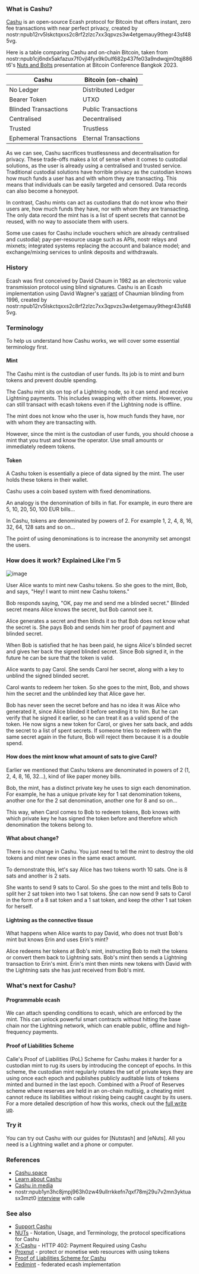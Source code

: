 ### What is Cashu?
[Cashu](https://cashu.space/) is an open-source Ecash protocol for Bitcoin that offers instant, zero fee transactions with near perfect privacy, created by nostr:npub12rv5lskctqxxs2c8rf2zlzc7xx3qpvzs3w4etgemauy9thegr43sf485vg. 

Here is a table comparing Cashu and on-chain Bitcoin, taken from nostr:npub1cj6ndx5akfazux7f0vjl4fyx9k0ulf682p437fe03a9ndwqjm0tqj886t6's [Nuts and Bolts](https://nuts-and-bolts.gandlaf.com/) presentation at Bitcoin Conference Bangkok 2023. 

| Cashu | Bitcoin (on-chain) |
|--|--|
| No Ledger | Distributed Ledger |
| Bearer Token | UTXO |
| Blinded Transactions | Public Transactions|
| Centralised | Decentralised |
| Trusted | Trustless |
| Ephemeral Transactions| Eternal Transactions |

As we can see, Cashu sacrifices trustlessness and decentralisation for privacy. These trade-offs makes a lot of sense when it comes to custodial solutions, as the user is already using a centralised and trusted service. Traditional custodial solutions have horrible privacy as the custodian knows how much funds a user has and with whom they are transacting. This means that individuals can be easily targeted and censored. Data records can also become a honeypot. 

In contrast, Cashu mints can act as custodians that do not know who their users are, how much funds they have, nor with whom they are transacting. The only data record the mint has is a list of spent secrets that cannot be reused, with no way to associate them with users. 

Some use cases for Cashu include vouchers which are already centralised and custodial; pay-per-resource usage such as APIs, nostr relays and mixnets; integrated systems replacing the account and balance model; and exchange/mixing services to unlink deposits and withdrawals. 
### History
Ecash was first conceived by David Chaum in 1982 as an electronic value transmission protocol using blind signatures. Cashu is an Ecash implementation using David Wagner's [variant](https://cypherpunks.venona.com/date/1996/03/msg01848.html) of Chaumian blinding from 1996, created by nostr:npub12rv5lskctqxxs2c8rf2zlzc7xx3qpvzs3w4etgemauy9thegr43sf485vg. 
### Terminology
To help us understand how Cashu works, we will cover some essential terminology first. 
#### Mint
The Cashu mint is the custodian of user funds. Its job is to mint and burn tokens and prevent double spending. 

The Cashu mint sits on top of a Lightning node, so it can send and receive Lightning payments. This includes swapping with other mints. However, you can still transact with ecash tokens even if the Lightning node is offline. 

The mint does not know who the user is, how much funds they have, nor with whom they are transacting with. 

However, since the mint is the custodian of user funds, you should choose a mint that you trust and know the operator. Use small amounts or immediately redeem tokens. 
#### Token
A Cashu token is essentially a piece of data signed by the mint. The user holds these tokens in their wallet. 

Cashu uses a coin based system with fixed denominations. 

An analogy is the denomination of bills in fiat. For example, in euro there are 5, 10, 20, 50, 100 EUR bills...

In Cashu, tokens are denominated by powers of 2. For example 1, 2, 4, 8, 16, 32, 64, 128 sats and so on...

The point of using denominations is to increase the anonymity set amongst the users. 
### How does it work? Explained Like I'm 5

![image]()

User Alice wants to mint new Cashu tokens. So she goes to the mint, Bob, and says, "Hey! I want to mint new Cashu tokens."

Bob responds saying, "OK, pay me and send me a blinded secret." Blinded secret means Alice knows the secret, but Bob cannot see it. 

Alice generates a secret and then blinds it so that Bob does not know what the secret is. She pays Bob and sends him her proof of payment and blinded secret. 

When Bob is satisfied that he has been paid, he signs Alice's blinded secret and gives her back the signed blinded secret. Since Bob signed it, in the future he can be sure that the token is valid. 

Alice wants to pay Carol. She sends Carol her secret, along with a key to unblind the signed blinded secret. 

Carol wants to redeem her token. So she goes to the mint, Bob, and shows him the secret and the unblinded key that Alice gave her. 

Bob has never seen the secret before and has no idea it was Alice who generated it, since Alice blinded it before sending it to him. But he can verify that he signed it earlier, so he can treat it as a valid spend of the token. He now signs a new token for Carol, or gives her sats back, and adds the secret to a list of spent secrets. If someone tries to redeem with the same secret again in the future, Bob will reject them because it is a double spend. 
#### How does the mint know what amount of sats to give Carol?
Earlier we mentioned that Cashu tokens are denominated in powers of 2 (1, 2, 4, 8, 16, 32...), kind of like paper money bills. 

Bob, the mint, has a distinct private key he uses to sign each denomination. For example, he has a unique private key for 1 sat denomination tokens, another one for the 2 sat denomination, another one for 8 and so on...

This way, when Carol comes to Bob to redeem tokens, Bob knows with which private key he has signed the token before and therefore which denomination the tokens belong to. 
#### What about change?
There is no change in Cashu. You just need to tell the mint to destroy the old tokens and mint new ones in the same exact amount. 

To demonstrate this, let's say Alice has two tokens worth 10 sats. One is 8 sats and another is 2 sats. 

She wants to send 9 sats to Carol. So she goes to the mint and tells Bob to split her 2 sat token into two 1 sat tokens. She can now send 9 sats to Carol in the form of a 8 sat token and a 1 sat token, and keep the other 1 sat token for herself. 
#### Lightning as the connective tissue
What happens when Alice wants to pay David, who does not trust Bob's mint but knows Erin and uses Erin's mint?  

Alice redeems her tokens at Bob's mint, instructing Bob to melt the tokens or convert them back to Lightning sats. Bob's mint then sends a Lightning transaction to Erin's mint. Erin's mint then mints new tokens with David with the Lightning sats she has just received from Bob's mint. 
### What's next for Cashu?
#### Programmable ecash
We can attach spending conditions to ecash, which are enforced by the mint. This can unlock powerful smart contracts without hitting the base chain nor the Lightning network, which can enable public, offline and high-frequency payments. 
#### Proof of Liabilities Scheme
Calle's Proof of Liabilities (PoL) Scheme for Cashu makes it harder for a custodian mint to rug its users by introducing the concept of epochs. In this scheme, the custodian mint regularly rotates the set of private keys they are using once each epoch and publishes publicly auditable lists of tokens minted and burned in the last epoch. Combined with a Proof of Reserves scheme where reserves are held in an on-chain multisig, a cheating mint cannot reduce its liabilities without risking being caught caught by its users. For a more detailed description of how this works, check out the [full write up](https://gist.github.com/callebtc/ed5228d1d8cbaade0104db5d1cf63939). 
### Try it
You can try out Cashu with our guides for [Nutstash] and [eNuts]. All you need is a Lightning wallet and a phone or computer. 
### References
- [Cashu.space](https://docs.cashu.space/)
- [Learn about Cashu](https://docs.cashu.space/resources/learn)
- [Cashu in media](https://docs.cashu.space/resources/media)
- nostr:npub1yn3hc8jmpj963h0zw49ullrrkkefn7qxf78mj29u7v2mn3yktuasx3mzt0 [interview](https://www.youtube.com/watch?v=zdtRT7phXBo) with calle
### See also
- [Support Cashu](https://docs.cashu.space/contribute)
- [NUTs](https://github.com/cashubtc/nuts) - Notation, Usage, and Terminology, the protocol specifications for Cashu
- [X-Cashu](https://github.com/cashubtc/xcashu) - HTTP 402: Payment Required using Cashu
- [Proxnut](https://github.com/gandlafbtc/proxnut) - protect or monetise web resources with using tokens
- [Proof of Liabilities Scheme for Cashu](https://gist.github.com/callebtc/ed5228d1d8cbaade0104db5d1cf63939)
- [Fedimint](https://fedimint.org/) - federated ecash implementation

